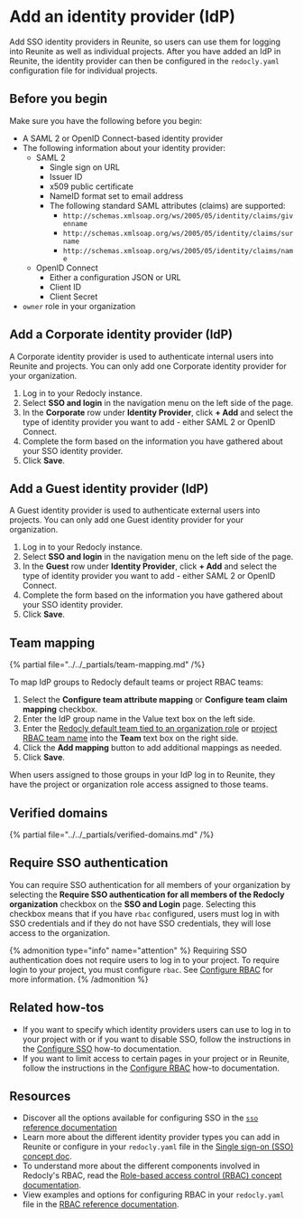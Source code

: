 # Add an identity provider (IdP)

Add SSO identity providers in Reunite, so users can use them for logging into Reunite as well as individual projects.
After you have added an IdP in Reunite, the identity provider can then be configured in the `redocly.yaml` configuration file for individual projects.

## Before you begin

Make sure you have the following before you begin:

- A SAML 2 or OpenID Connect-based identity provider
- The following information about your identity provider:
  - SAML 2
    - Single sign on URL
    - Issuer ID
    - x509 public certificate
    - NameID format set to email address
    - The following standard SAML attributes (claims) are supported:
      - `http://schemas.xmlsoap.org/ws/2005/05/identity/claims/givenname`
      - `http://schemas.xmlsoap.org/ws/2005/05/identity/claims/surname`
      - `http://schemas.xmlsoap.org/ws/2005/05/identity/claims/name`
  - OpenID Connect
    - Either a configuration JSON or URL
    - Client ID
    - Client Secret
- `owner` role in your organization

## Add a Corporate identity provider (IdP)

A Corporate identity provider is used to authenticate internal users into Reunite and projects.
You can only add one Corporate identity provider for your organization.

1. Log in to your Redocly instance.
2. Select **SSO and login** in the navigation menu on the left side of the page.
3. In the **Corporate** row under **Identity Provider**, click **+ Add** and select the type of identity provider you want to add - either SAML 2 or OpenID Connect.
4. Complete the form based on the information you have gathered about your SSO identity provider.
5. Click **Save**.

## Add a Guest identity provider (IdP)

A Guest identity provider is used to authenticate external users into projects.
You can only add one Guest identity provider for your organization.

1. Log in to your Redocly instance.
2. Select **SSO and login** in the navigation menu on the left side of the page.
3. In the **Guest** row under **Identity Provider**, click **+ Add** and select the type of identity provider you want to add - either SAML 2 or OpenID Connect.
4. Complete the form based on the information you have gathered about your SSO identity provider.
5. Click **Save**.


## Team mapping

{% partial file="../../_partials/team-mapping.md" /%}

To map IdP groups to Redocly default teams or project RBAC teams:

1. Select the **Configure team attribute mapping** or **Configure team claim mapping** checkbox.
1. Enter the IdP group name in the Value text box on the left side.
1. Enter the [Redocly default team tied to an organization role](../concepts/teams.md#team-mapping) or [project RBAC team name](../how-to/rbac/index.md#assign-roles-to-specified-teams) into the **Team** text box on the right side.
1. Click the **Add mapping** button to add additional mappings as needed.
1. Click **Save**.

When users assigned to those groups in your IdP log in to Reunite, they have the project or organization role access assigned to those teams.

## Verified domains

{% partial file="../../_partials/verified-domains.md" /%}

## Require SSO authentication

You can require SSO authentication for all members of your organization by selecting the **Require SSO authentication for all members of the Redocly organization** checkbox on the **SSO and Login** page.
Selecting this checkbox means that if you have `rbac` configured, users must log in with SSO credentials and if they do not have SSO credentials, they will lose access to the organization.

{% admonition type="info" name="attention" %}
Requiring SSO authentication does not require users to log in to your project. To require login to your project, you must configure `rbac`. See [Configure RBAC](../how-to/rbac/index.md) for more information.
{% /admonition %}

## Related how-tos

* If you want to specify which identity providers users can use to log in to your project with or if you want to disable SSO, follow the instructions in the [Configure SSO](../how-to/configure-sso.md) how-to documentation.
* If you want to limit access to certain pages in your project or in Reunite, follow the instructions in the [Configure RBAC](../how-to/rbac/index.md) how-to documentation.

## Resources

* Discover all the options available for configuring SSO in the [`sso` reference documentation](../../config/sso.md)
* Learn more about the different identity provider types you can add in Reunite or configure in your `redocly.yaml` file in the [Single sign-on (SSO) concept doc](../concepts/sso.md).
* To understand more about the different components involved in Redocly's RBAC, read the [Role-based access control (RBAC) concept documentation](../concepts/rbac.md).
* View examples and options for configuring RBAC in your `redocly.yaml` file in the [RBAC reference documentation](../../config/rbac.md).
